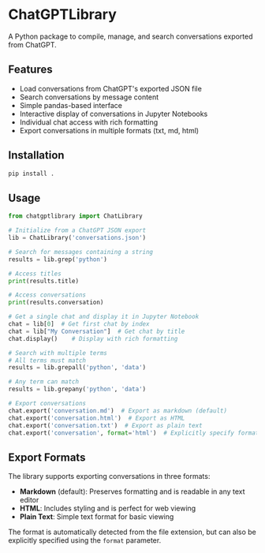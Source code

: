 # ChatGPTLibrary

A Python package to compile, manage, and search conversations exported from ChatGPT.

## Features
- Load conversations from ChatGPT's exported JSON file
- Search conversations by message content
- Simple pandas-based interface
- Interactive display of conversations in Jupyter Notebooks
- Individual chat access with rich formatting
- Export conversations in multiple formats (txt, md, html)

## Installation

```bash
pip install .
```

## Usage

```python
from chatgptlibrary import ChatLibrary

# Initialize from a ChatGPT JSON export
lib = ChatLibrary('conversations.json')

# Search for messages containing a string
results = lib.grep('python')

# Access titles
print(results.title)

# Access conversations
print(results.conversation)

# Get a single chat and display it in Jupyter Notebook
chat = lib[0]  # Get first chat by index
chat = lib["My Conversation"]  # Get chat by title
chat.display()    # Display with rich formatting

# Search with multiple terms
# All terms must match
results = lib.grepall('python', 'data')

# Any term can match
results = lib.grepany('python', 'data')

# Export conversations
chat.export('conversation.md')  # Export as markdown (default)
chat.export('conversation.html')  # Export as HTML
chat.export('conversation.txt')  # Export as plain text
chat.export('conversation', format='html')  # Explicitly specify format
```

## Export Formats

The library supports exporting conversations in three formats:

- **Markdown** (default): Preserves formatting and is readable in any text editor
- **HTML**: Includes styling and is perfect for web viewing
- **Plain Text**: Simple text format for basic viewing

The format is automatically detected from the file extension, but can also be explicitly specified using the `format` parameter.
